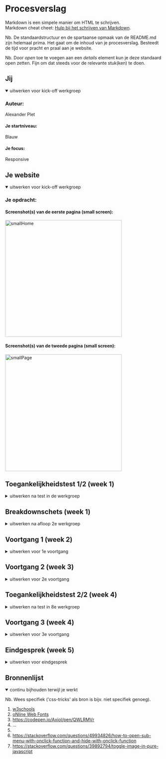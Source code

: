 # Procesverslag
Markdown is een simpele manier om HTML te schrijven.  
Markdown cheat cheet: [Hulp bij het schrijven van Markdown](https://github.com/adam-p/markdown-here/wiki/Markdown-Cheatsheet).

Nb. De standaardstructuur en de spartaanse opmaak van de README.md zijn helemaal prima. Het gaat om de inhoud van je procesverslag. Besteedt de tijd voor pracht en praal aan je website.

Nb. Door *open* toe te voegen aan een *details* element kun je deze standaard open zetten. Fijn om dat steeds voor de relevante stuk(ken) te doen.





## Jij

<details open>
  <summary>uitwerken voor kick-off werkgroep</summary>

  ### Auteur:
  Alexander Plet

  #### Je startniveau:
  Blauw

  #### Je focus:
  Responsive
 
</details>





## Je website

<details open>
  <summary>uitwerken voor kick-off werkgroep</summary>

  ### Je opdracht:
  [](gamma.nl)
  #### Screenshot(s) van de eerste pagina (small screen): 
  
  <img src="images/smallHome.png" width="375px" alt="smallHome">

  #### Screenshot(s) van de tweede pagina (small screen):
  <img src="images/smallPage.png" width="375px" alt="smallPage">
 
</details>



## Toegankelijkheidstest 1/2 (week 1)

<details>
  <summary>uitwerken na test in de werkgroep</summary>
 
  <p>Niet aanwezig geweest in verband met stage</p>
  ### Bevindingen
  Lijst met je bevindingen die in de test naar voren kwamen:
  - met nette semantische code kan de screenreader alle relevante html elementen voorlezen

  #### Screenreader
  Hier korte omschrijving (met indien nodig afbeeldingen)
  - met nette semantische code kan de screenreader alle relevante html elementen voorlezen
  
  Hier een omschrijving van hoe het opgelost kan worden (met indien nodig afbeeldingen)

  #### Muis en Toetsenbord 
  Hier korte omschrijving (met indien nodig afbeeldingen)
  - met keyboard shortcuts zoals de pijltjes toetsen kan een website makkelijk genavigeert worden als de gebruiker niet met een muis kan werken ivm restricties

  #### Motoriek (shocks, elastiekjes)
  Hier korte omschrijving (met indien nodig afbeeldingen)
  - met keyboard shortcuts zoals de pijltjes toetsen kan een website makkelijk genavigeert worden als de gebruiker niet met een muis kan werken ivm restricties
  
  #### Visueel (brillen, contrast, kleurenblind, dark/light). 
  Hier korte omschrijving (met indien nodig afbeeldingen)
  - met contrast kan er gedacht worden om niet van die velle kleuren te gebruiken sinds iemand met kleurenblindheid bijvoorbeeld het verschil niet zal zien.
  - speel met contrast, dark/light modes
  

</details>



## Breakdownschets (week 1)

<details>
  <summary>uitwerken na afloop 2e werkgroep</summary>

  ### de hele pagina: 
<img src="images/smallHomeBreakdown.png" width="375px" alt="smallHome">

  ### dynamisch deel (bijv menu): 
<img src="images/smallPageBreakdown.png" width="375px" alt="smallHome">

  ### wellicht nog een dynamisch deel (bijv filter): 

</details>





## Voortgang 1 (week 2)

<details>
  <summary>uitwerken voor 1e voortgang</summary>

  ### Stand van zaken
  hier dit ging goed & dit was lastig (neem ook screenshots op van delen van je website en code)
  Had de breakdown alleen voor voortgang 1.

  ### Agenda voor meeting
  


  ### Verslag van meeting
  hier na afloop snel de uitkomsten van de meeting vastleggen

  - gekeken naar de correcte html tags die horen bij welke gedeelte van de website

</details>





## Voortgang 2 (week 3)

<details>
  <summary>uitwerken voor 2e voortgang</summary>

  ### Stand van zaken
  hier dit ging goed & dit was lastig (neem ook screenshots op van delen van je website en code)
  <img src="images/progress%20(2).png" width="375px" alt="progressie">!
  
  Heb mijn html code compleet van de homepage, alleen nog stylen met css!

  ### Agenda voor meeting

  ### Verslag van meeting
  Tijdens de meeting liet ik zien dat ik de website Gamma heb nagemaakt. Heb alle html content erin zitten, maar het cssen moest nog gebeuren.
  Ik kreeg te horen dat ik goed opweg was. 

</details>





## Toegankelijkheidstest 2/2 (week 4)

<details>
  <summary>uitwerken na test in 8e werkgroep</summary>

  ### Bevindingen
  Lijst met je bevindingen die in de test naar voren kwamen (geef ook aan wat er verbeterd is):

  #### Screenreader
  Hier korte omschrijving (met indien nodig afbeeldingen)

  Hier een omschrijving van hoe het opgelost kan worden (met indien nodig afbeeldingen)


  #### Muis en Toetsenbord 
  Hier korte omschrijving (met indien nodig afbeeldingen)

  Hier een omschrijving van hoe het opgelost kan worden (met indien nodig afbeeldingen)


  #### Motoriek (shocks, elastiekjes)
  Hier korte omschrijving (met indien nodig afbeeldingen)

  Hier een omschrijving van hoe het opgelost kan worden (met indien nodig afbeeldingen)


  #### Visueel (brillen, contrast, kleurenblind, dark/light). 
  Hier korte omschrijving (met indien nodig afbeeldingen)

  Hier een omschrijving van hoe het opgelost kan worden (met indien nodig afbeeldingen)

</details>





## Voortgang 3 (week 4)

<details>
  <summary>uitwerken voor 3e voortgang</summary>

  ### Stand van zaken
  hier dit ging goed & dit was lastig (neem ook screenshots op van delen van je website en code)
  <img src="images/progress%20(2).png" width="375px" alt="progressie">!

  ### Agenda voor meeting

  ### Verslag van meeting
  nth-of-type kan mij helpen met verschillende articles stylen
  Heb een beter beeld wat ik kan doen voor mijn microinteractie

</details>




## Eindgesprek (week 5)

<details>
  <summary>uitwerken voor eindgesprek</summary>

  ### Je uitkomst - karakteristiek screenshots:
  <img src="readme-images/dummy-plaatje.jpg" width="375px" alt="uitomst opdracht 1">


  ### Dit ging goed/Heb ik geleerd: 
  Korte omschrijving met plaatjes

  <img src="readme-images/dummy-plaatje.jpg" width="375px" alt="top">


  ### Dit was lastig/Is niet gelukt:
  Korte omschrijving met plaatjes

  <img src="readme-images/dummy-plaatje.jpg" width="375px" alt="bummer">
</details>





## Bronnenlijst

<details open>
  <summary>continu bijhouden terwijl je werkt</summary>

  Nb. Wees specifiek ('css-tricks' als bron is bijv. niet specifiek genoeg).

1. <a href="https://www.w3schools.com/">w3schools</a>
2. <a href="http://www.onlinewebfonts.com">oNline Web Fonts</a>
3. <a href="https://codepen.io/Axiol/pen/QWLRMVr">https://codepen.io/Axiol/pen/QWLRMVr</a>
4. ...
5. <a href="gamma.nl"></a>
6. <a href="https://stackoverflow.com/questions/49934826/how-to-open-sub-menu-with-onclick-function-and-hide-with-onclick-function">https://stackoverflow.com/questions/49934826/how-to-open-sub-menu-with-onclick-function-and-hide-with-onclick-function</a>
7. <a href="https://stackoverflow.com/questions/39892794/toggle-image-in-pure-javascript">https://stackoverflow.com/questions/39892794/toggle-image-in-pure-javascript</a>

</details>